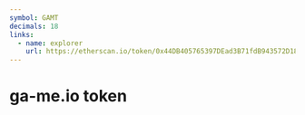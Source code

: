 ```yaml
---
symbol: GAMT
decimals: 18
links:
  - name: explorer
    url: https://etherscan.io/token/0x44DB405765397DEad3B71fdB943572D18Bdb16fD
---
```


# ga-me.io token
